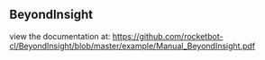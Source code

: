 ## BeyondInsight

 view the documentation at: https://github.com/rocketbot-cl/BeyondInsight/blob/master/example/Manual_BeyondInsight.pdf